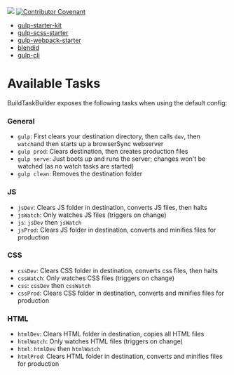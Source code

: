 [![](https://github.com/dotiful/web-template/workflows/EditorConfig/badge.svg)](https://github.com/dotiful/web-template/actions?query=workflow%3AEditorConfig)
[![Contributor Covenant](https://img.shields.io/badge/Contributor%20Covenant-v2.0%20adopted-ff69b4.svg)](.github/code_of_conduct.md) 

* [gulp-starter-kit](https://github.com/justcoded/web-starter-kit)
* [gulp-scss-starter](https://github.com/andreyalexeich/gulp-scss-starter)
* [gulp-webpack-starter](https://github.com/wwwebman/gulp-webpack-starter)
* [blendid](https://github.com/vigetlabs/blendid)
* [gulp-cli](https://github.com/gulpjs/gulp-cli)

# Available Tasks

BuildTaskBuilder exposes the following tasks when using the default config:

### General
- `gulp`: First clears your destination directory, then calls `dev`, then `watch`and then starts up 
    a browserSync webserver
- `gulp prod`: Clears destination, then creates production files
- `gulp serve`: Just boots up and runs the server; changes won't be watched (as no watch tasks are
    started)
- `gulp clean`: Removes the destination folder

### JS
- `jsDev`: Clears JS folder in destination, converts JS files, then halts
- `jsWatch`: Only watches JS files (triggers on change)
- `js`: `jsDev` then `jsWatch`
- `jsProd`: Clears JS folder in destination, converts and minifies files for production

### CSS
- `cssDev`: Clears CSS folder in destination, converts css files, then halts
- `cssWatch`: Only watches CSS files (triggers on change)
- `css`: `cssDev` then `cssWatch`
- `cssProd`: Clears CSS folder in destination, converts and minifies files for production

### HTML
- `htmlDev`: Clears HTML folder in destination, copies all HTML files
- `htmlWatch`: Only watches HTML files (triggers on change)
- `html`: `htmlDev` then `htmlWatch`
- `htmlProd`: Clears HTML folder in destination, converts and minifies files for production

